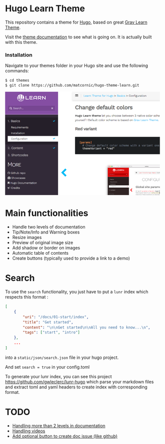 # Hugo Learn Theme

This repository contains a theme for [Hugo](https://gohugo.io/), based on great [Grav Learn Theme](http://learn.getgrav.org/).

Visit the [theme documentation](https://matcornic.github.io/hugo-learn-doc/basics/what-is-this-hugo-theme/) to see what is going on. It is actually built with this theme.

### Installation
Navigate to your themes folder in your Hugo site and use the following commands:
```
$ cd themes
$ git clone https://github.com/matcornic/hugo-theme-learn.git
```

![Overview](https://github.com/matcornic/hugo-theme-learn/raw/master/images/tn.png)

# Main functionalities

- Handle two levels of documentation
- Tip/Note/Info and Warning boxes
- Resize images
- Preview of original image size
- Add shadow or border on images
- Automatic table of contents
- Create buttons (typically used to provide a link to a demo)

# Search
To use the `search` functionality, you just have to put a `lunr` index which respects this format :
```json
[
    {
        "uri": "/docs/01-start/index",
        "title": "Get started",
        "content": "\n\nGet started\n\nAll you need to know...\n",
        "tags": ["start", "intro"]
    },
    ...
]
```

into a `static/json/search.json` file in your hugo project.

And set `search = true` in your config.toml

To generate your lunr index, you can see this project https://github.com/gwleclerc/lunr-hugo which parse your markdown files and extract toml and yaml headers to create index with corresponding format.

# TODO

- [Handling more than 2 levels in documentation](https://github.com/matcornic/hugo-theme-learn/issues/11)
- [Handling videos](https://github.com/matcornic/hugo-theme-learn/issues/13)
- [Add optional button to create doc issue (like github)](https://github.com/matcornic/hugo-theme-learn/issues/14)
